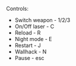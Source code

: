 Controls:

- Switch weapon - 1/2/3
- On/Off laser - C
- Reload - R
- Night mode - E
- Restart - J
- Wallhack - N
- Pause - esc
